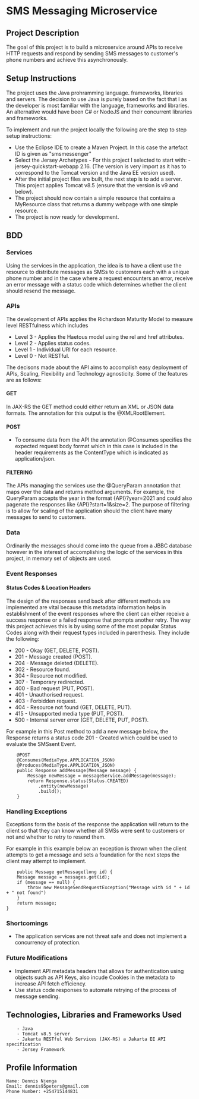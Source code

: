 # SMS Messaging Microservice

## Project Description

The goal of this project is to build a microservice around APIs to receive HTTP requests and respond by sending SMS messages to customer's phone numbers and achieve this asynchronously.

## Setup Instructions

The project uses the Java prohramming language. frameworks, libraries and servers. The decision to use Java is purely based on the fact that I as the developer is most familiar with the language, frameworks and libraries. An alternative would have been C# or NodeJS and their concurrent libraries and frameworks.

To implement and run the project locally the following are the step to step setup instructions:

- Use the Eclipse IDE to create a Maven Project. In this case the artefact ID is given as "smsmessenger"
- Select the Jersey Archetypes - For this project I selected to start with: - jersey-quickstart-webapp 2.16. (The version is very import as it has to correspond to the Tomcat version and the Java EE version used).
- After the initial project files are built, the next step is to add a server. This project applies Tomcat v8.5 (ensure that the version is v9 and below).
- The project should now contain a simple resource that contains a MyResource class that returns a dummy webpage with one simple resource.
- The project is now ready for development.

## BDD

### Services

Using the services in the application, the idea is to have a client use the resource to distribute messages as SMSs to customers each with a unique phone number and in the case where a request encounters an error, receive an error message with a status code which determines whether the client should resend the message.

### APIs

The development of APIs applies the Richardson Maturity Model to measure level RESTfulness which includes

- Level 3 - Applies the Haetous model using the rel and href attributes.
- Level 2 - Applies status codes.
- Level 1 - Individual URI for each resource.
- Level 0 - Not RESTful.

The decisons made about the API aims to accomplish easy deployment of APIs, Scaling, Flexibility and Technology agnosticity. Some of the features are as follows:

#### GET

In JAX-RS the GET method could either return an XML or JSON data formats. The annotation for this output is the @XMLRootElement.

#### POST

- To consume data from the API the annotation @Consumes specifies the expected request body format which in this case is included in the header requirements as the ContentType which is indicated as application/json.

#### FILTERING

The APIs managing the services use the @QueryParam annotation that maps over the data and returns method arguments. For example, the QueryParam accepts the year in the format {API}?year=2021 and could also pagenate the responses like {API}?start=1&size=2. The purpose of filtering is to allow for scaling of the application should the client have many messages to send to customers.

### Data

Ordinarily the messages should come into the queue from a JBBC database however in the interest of accomplishing the logic of the services in this project, in memory set of objects are used.

### Event Responses

#### Status Codes & Location Headers

The design of the responses send back after different methods are implemented are vital because this metadata information helps in establishment of the event responses where the client can either receive a success response or a failed response that prompts another retry. The way this project achieves this is by using some of the most popular Status Codes along with their request types included in parenthesis. They include the following:

- 200 - Okay (GET, DELETE, POST).
- 201 - Message created (POST).
- 204 - Message deleted (DELETE).
- 302 - Resource found.
- 304 - Resource not modified.
- 307 - Temporary redirected.
- 400 - Bad request (PUT, POST).
- 401 - Unauthorised request.
- 403 - Forbidden request.
- 404 - Resource not found (GET, DELETE, PUT).
- 415 - Unsupported media type (PUT, POST).
- 500 - Internal server error (GET, DELETE, PUT, POST).

For example in this Post method to add a new message below, the Response returns a status code 201 - Created which could be used to evaluate the SMSsent Event.

        @POST
        @Consumes(MediaType.APPLICATION_JSON)
        @Produces(MediaType.APPLICATION_JSON)
        public Response addMessage(Message message) {
    	    Message newMessage = messageService.addMessage(message);
    	    return Response.status(Status.CREATED)
    			.entity(newMessage)
    			.build();
        }

### Handling Exceptions

Exceptions form the basis of the response the application will return to the client so that they can know whether all SMSs were sent to customers or not and whether to retry to resend them.

For example in this example below an exception is thrown when the client attempts to get a message and sets a foundation for the next steps the client may attempt to implement.

    	public Message getMessage(long id) {
    	Message message = messages.get(id);
    	if (message == null) {
    		throw new MessageSendRequestException("Message with id " + id + " not found")
    	}
    	return message;
    }

### Shortcomings

- The application services are not threat safe and does not implement a concurrency of protection.

### Future Modifications

- Implement API metadata headers that allows for authentication using objects such as API Keys, also incude Cookies in the metadata to increase API fetch efficiency.
- Use status code responses to automate retrying of the process of message sending.

## Technologies, Libraries and Frameworks Used

        - Java
        - Tomcat v8.5 server
        - Jakarta RESTful Web Services (JAX-RS) a Jakarta EE API specification
        - Jersey Framework

## Profile Information

    Name: Dennis Njenga
    Email: dennis95peters@gmail.com
    Phone Number: +254715144831
